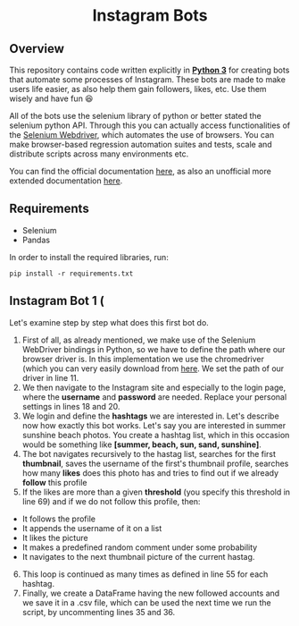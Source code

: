 <h1 align="center">
Instagram Bots
</h2>
<p align="center">

## Overview
This repository contains code written explicitly in [**Python 3**](https://www.python.org/) for creating bots that automate some processes of Instagram. These bots are made to make users life easier, as also help them gain followers, likes, etc. Use them wisely and have fun :satisfied:

All of the bots use the selenium library of python or better stated the selenium python API. Through this you can actually access functionalities of the [Selenium Webdriver](https://www.selenium.dev/), which automates the use of browsers. You can make browser-based regression automation suites and tests, scale and distribute scripts across many environments etc.

You can find the official documentation [here](https://www.selenium.dev/selenium/docs/api/py/api.html), as also an unofficial more extended documentation [here](https://selenium-python.readthedocs.io/index.html).

## Requirements
- Selenium
- Pandas

In order to install the required libraries, run: 

```
pip install -r requirements.txt
```

## Instagram Bot 1 (

Let's examine step by step what does this first bot do. 

1. First of all, as already mentioned, we make use of the Selenium WebDriver bindings in Python, so we have to define the path where our browser driver is. In this implementation we use the chromedriver (which you can very easily download from [here](https://chromedriver.chromium.org/downloads). We set the path of our driver in line 11. 
2. We then navigate to the Instagram site and especially to the login page, where the **username** and **password** are needed. Replace your personal settings in lines 18 and 20. 
3. We login and define the **hashtags** we are interested in. Let's describe now how exactly this bot works. Let's say you are interested in summer sunshine beach photos. You create a hashtag list, which in this occasion would be something like **[summer, beach, sun, sand, sunshine]**.
4. The bot navigates recursively to the hastag list, searches for the first **thumbnail**, saves the username of the first's thumbnail profile, searches how many **likes** does this photo has and tries to find out if we already **follow** this profile 
5. If the likes are more than a given **threshold** (you specify this threshold in line 69) and if we do not follow this profile, then:
  - It follows the profile
  - It appends the username of it on a list
  - It likes the picture
  - It makes a predefined random comment under some probability
  - It navigates to the next thumbnail picture of the current hastag. 
6. This loop is continued as many times as defined in line 55 for each hashtag. 
7. Finally, we create a DataFrame having the new followed accounts and we save it in a .csv file, which can be used the next time we run the script, by uncommenting lines 35 and 36.
